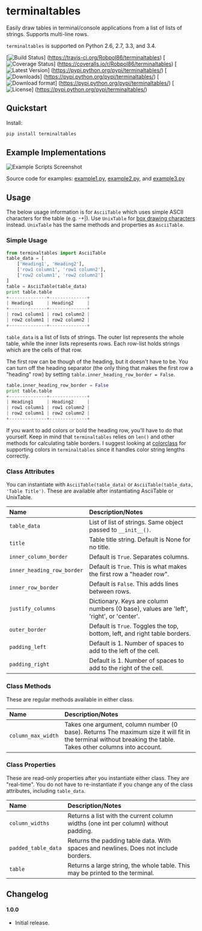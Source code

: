 # terminaltables

Easily draw tables in terminal/console applications from a list of lists of strings. Supports multi-line rows.

`terminaltables` is supported on Python 2.6, 2.7, 3.3, and 3.4.

[![Build Status](https://travis-ci.org/Robpol86/terminaltables.svg?branch=master)]
(https://travis-ci.org/Robpol86/terminaltables)
[![Coverage Status](https://img.shields.io/coveralls/Robpol86/terminaltables.svg)]
(https://coveralls.io/r/Robpol86/terminaltables)
[![Latest Version](https://pypip.in/version/terminaltables/badge.png)]
(https://pypi.python.org/pypi/terminaltables/)
[![Downloads](https://pypip.in/download/terminaltables/badge.png)]
(https://pypi.python.org/pypi/terminaltables/)
[![Download format](https://pypip.in/format/terminaltables/badge.png)]
(https://pypi.python.org/pypi/terminaltables/)
[![License](https://pypip.in/license/terminaltables/badge.png)]
(https://pypi.python.org/pypi/terminaltables/)

## Quickstart

Install:
```bash
pip install terminaltables
```

## Example Implementations

![Example Scripts Screenshot](/example.png?raw=true "Example Scripts Screenshot")

Source code for examples: [example1.py](example1.py), [example2.py](example2.py), and [example3.py](example3.py)

## Usage

The below usage information is for `AsciiTable` which uses simple ASCII characters for the table (e.g. -+|). Use
`UnixTable` for [box drawing characters](http://en.wikipedia.org/wiki/Box-drawing_character) instead. `UnixTable` has
the same methods and properties as `AsciiTable`.

### Simple Usage

```python
from terminaltables import AsciiTable
table_data = [
	['Heading1', 'Heading2'],
	['row1 column1', 'row1 column2'],
	['row2 column1', 'row2 column2']
]
table = AsciiTable(table_data)
print table.table
+--------------+--------------+
| Heading1     | Heading2     |
+--------------+--------------+
| row1 column1 | row1 column2 |
| row2 column1 | row2 column2 |
+--------------+--------------+
```

`table_data` is a list of lists of strings. The outer list represents the whole table, while the inner lists represents
rows. Each row-list holds strings which are the cells of that row.

The first row can be though of the heading, but it doesn't have to be. You can turn off the heading separator (the only
thing that makes the first row a "heading" row) by setting `table.inner_heading_row_border = False`.

```python
table.inner_heading_row_border = False
print table.table
+--------------+--------------+
| Heading1     | Heading2     |
| row1 column1 | row1 column2 |
| row2 column1 | row2 column2 |
+--------------+--------------+
```

If you want to add colors or bold the heading row, you'll have to do that yourself. Keep in mind that `terminaltables`
relies on `len()` and other methods for calculating table borders. I suggest looking at
[colorclass](https://github.com/Robpol86/colorclass) for supporting colors in `terminaltables` since it handles color
string lengths correctly.

### Class Attributes

You can instantiate with `AsciiTable(table_data)` or `AsciiTable(table_data, 'Table Title')`. These are available after
instantiating AsciiTable or UnixTable.

Name | Description/Notes
:--- | :----------------
`table_data` | List of list of strings. Same object passed to `__init__()`.
`title` | Table title string. Default is None for no title.
`inner_column_border` | Default is `True`. Separates columns.
`inner_heading_row_border` | Default is `True`. This is what makes the first row a "header row".
`inner_row_border` | Default is `False`. This adds lines between rows.
`justify_columns` | Dictionary. Keys are column numbers (0 base), values are 'left', 'right', or 'center'.
`outer_border` | Default is `True`. Toggles the top, bottom, left, and right table borders.
`padding_left` | Default is 1. Number of spaces to add to the left of the cell.
`padding_right` | Default is 1. Number of spaces to add to the right of the cell.

### Class Methods

These are regular methods available in either class.

Name | Description/Notes
:--- | :----------------
`column_max_width` | Takes one argument, column number (0 base). Returns The maximum size it will fit in the terminal without breaking the table. Takes other columns into account.

### Class Properties

These are read-only properties after you instantiate either class. They are "real-time". You do not have to
re-instantiate if you change any of the class attributes, including `table_data`.

Name | Description/Notes
:--- | :----------------
`column_widths` | Returns a list with the current column widths (one int per column) without padding.
`padded_table_data` | Returns the padding table data. With spaces and newlines. Does not include borders.
`table` | Returns a large string, the whole table. This may be printed to the terminal.

## Changelog

#### 1.0.0

* Initial release.
